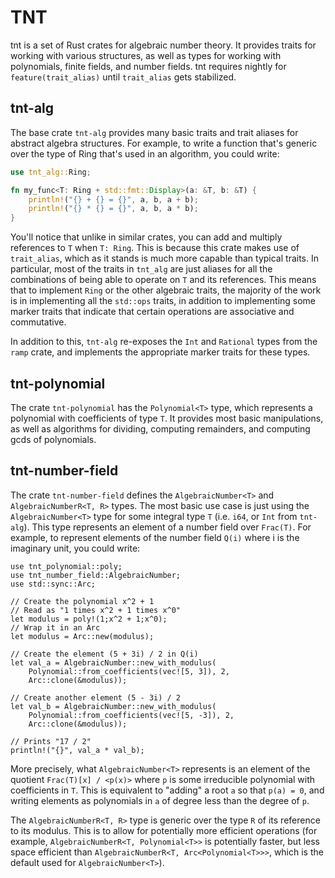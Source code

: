 # TNT

tnt is a set of Rust crates for algebraic number theory. It provides traits for working with various structures, as well as types for working with polynomials, finite fields, and number fields. tnt requires nightly for `feature(trait_alias)` until `trait_alias` gets stabilized.

## tnt-alg

The base crate `tnt-alg` provides many basic traits and trait aliases for abstract algebra structures. For example, to write a function that's generic over the type of Ring that's used in an algorithm, you could write:

```rust
use tnt_alg::Ring;

fn my_func<T: Ring + std::fmt::Display>(a: &T, b: &T) {
    println!("{} + {} = {}", a, b, a + b);
    println!("{} * {} = {}", a, b, a * b);
}
```

You'll notice that unlike in similar crates, you can add and multiply references to `T` when `T: Ring`. This is because this crate makes use of `trait_alias`, which as it stands is much more capable than typical traits. In particular, most of the traits in `tnt_alg` are just aliases for all the combinations of being able to operate on `T` and its references. This means that to implement `Ring` or the other algebraic traits, the majority of the work is in implementing all the `std::ops` traits, in addition to implementing some marker traits that indicate that certain operations are associative and commutative.

In addition to this, `tnt-alg` re-exposes the `Int` and `Rational` types from the `ramp` crate, and implements the appropriate marker traits for these types.

## tnt-polynomial

The crate `tnt-polynomial` has the `Polynomial<T>` type, which represents a polynomial with coefficients of type `T`. It provides most basic manipulations, as well as algorithms for dividing, computing remainders, and computing gcds of polynomials.

## tnt-number-field

The crate `tnt-number-field` defines the `AlgebraicNumber<T>` and `AlgebraicNumberR<T, R>` types. The most basic use case is just using the `AlgebraicNumber<T>` type for some integral type `T` (i.e. `i64`, or `Int` from `tnt-alg`). This type represents an element of a number field over `Frac(T)`. For example, to represent elements of the number field `Q(i)` where i is the imaginary unit, you could write:

```
use tnt_polynomial::poly;
use tnt_number_field::AlgebraicNumber;
use std::sync::Arc;

// Create the polynomial x^2 + 1
// Read as "1 times x^2 + 1 times x^0"
let modulus = poly!(1;x^2 + 1;x^0);
// Wrap it in an Arc
let modulus = Arc::new(modulus);

// Create the element (5 + 3i) / 2 in Q(i)
let val_a = AlgebraicNumber::new_with_modulus(
    Polynomial::from_coefficients(vec![5, 3]), 2,
    Arc::clone(&modulus));

// Create another element (5 - 3i) / 2
let val_b = AlgebraicNumber::new_with_modulus(
    Polynomial::from_coefficients(vec![5, -3]), 2,
    Arc::clone(&modulus));

// Prints "17 / 2"
println!("{}", val_a * val_b);
```

More precisely, what `AlgebraicNumber<T>` represents is an element of the quotient `Frac(T)[x] / <p(x)>` where `p` is some irreducible polynomial with coefficients in `T`. This is equivalent to "adding" a root `a` so that `p(a) = 0`, and writing elements as polynomials in `a` of degree less than the degree of `p`.

The `AlgebraicNumberR<T, R>` type is generic over the type `R` of its reference to its modulus. This is to allow for potentially more efficient operations (for example, `AlgebraicNumberR<T, Polynomial<T>>` is potentially faster, but less space efficient than `AlgebraicNumberR<T, Arc<Polynomial<T>>>`, which is the default used for `AlgebraicNumber<T>`).

